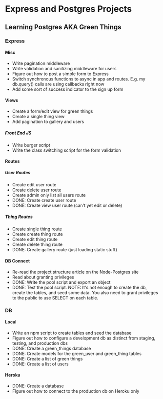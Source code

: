 # Express and Postgres Projects

## Learning Postgres AKA Green Things

### Express

#### Misc
- Write pagination middleware
- Write validation and sanitizing middleware for users
- Figure out how to post a simple form to Express
- Switch synchronous functions to async in app and routes. E.g. my db.query() calls are using callbacks right now
- Add some sort of success indicator to the sign up form


#### Views
- Create a form/edit view for green things
- Create a single thing view
- Add pagination to gallery and users

##### Front End JS
- Write burger script
- Write the class switching script for the form validation

#### Routes

##### User Routes
- Create edit user route
- Create delete user route
- Create admin only list all users route
- DONE: Create create user route
- DONE: Create view user route (can't yet edit or delete)
##### Thing Routes
- Create single thing route
- Create create thing route
- Create edit thing route
- Create delete thing route
- DONE: Create gallery route (just loading static stuff)

#### DB Connect
- Re-read the project structure article on the Node-Postgres site
- Read about granting privileges
- DONE: Write the pool script and export an object
- DONE: Test the pool script. NOTE: It's not enough to create the db, create the tables, and seed some data. You also need to grant privileges to the public to use SELECT on each table. 

### DB
#### Local
- Write an npm script to create tables and seed the database
- Figure out how to configure a development db as distinct from staging, testing, and production dbs
- DONE: Create a green_things database
- DONE: Create models for the green_user and green_thing tables
- DONE: Create a list of green things
- DONE: Create a list of users
#### Heroku
- DONE: Create a database
- Figure out how to connect to the production db on Heroku only

